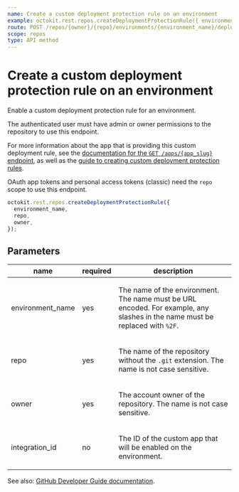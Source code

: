 ```yaml
---
name: Create a custom deployment protection rule on an environment
example: octokit.rest.repos.createDeploymentProtectionRule({ environment_name, repo, owner })
route: POST /repos/{owner}/{repo}/environments/{environment_name}/deployment_protection_rules
scope: repos
type: API method
---
```


# Create a custom deployment protection rule on an environment

Enable a custom deployment protection rule for an environment.

The authenticated user must have admin or owner permissions to the repository to use this endpoint.

For more information about the app that is providing this custom deployment rule, see the [documentation for the `GET /apps/{app_slug}` endpoint](https://docs.github.com/rest/apps/apps#get-an-app), as well as the [guide to creating custom deployment protection rules](https://docs.github.com/actions/managing-workflow-runs-and-deployments/managing-deployments/creating-custom-deployment-protection-rules).

OAuth app tokens and personal access tokens (classic) need the `repo` scope to use this endpoint.

```js
octokit.rest.repos.createDeploymentProtectionRule({
  environment_name,
  repo,
  owner,
});
```

## Parameters

<table>
  <thead>
    <tr>
      <th>name</th>
      <th>required</th>
      <th>description</th>
    </tr>
  </thead>
  <tbody>
    <tr><td>environment_name</td><td>yes</td><td>

The name of the environment. The name must be URL encoded. For example, any slashes in the name must be replaced with `%2F`.

</td></tr>
<tr><td>repo</td><td>yes</td><td>

The name of the repository without the `.git` extension. The name is not case sensitive.

</td></tr>
<tr><td>owner</td><td>yes</td><td>

The account owner of the repository. The name is not case sensitive.

</td></tr>
<tr><td>integration_id</td><td>no</td><td>

The ID of the custom app that will be enabled on the environment.

</td></tr>
  </tbody>
</table>

See also: [GitHub Developer Guide documentation](https://docs.github.com/rest/deployments/protection-rules#create-a-custom-deployment-protection-rule-on-an-environment).
